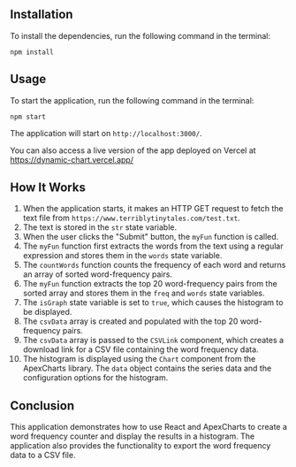 
## Installation

To install the dependencies, run the following command in the terminal:

```
npm install
```

## Usage

To start the application, run the following command in the terminal:

```
npm start
```

The application will start on `http://localhost:3000/`.

You can also access a live version of the app deployed on Vercel at https://dynamic-chart.vercel.app/

## How It Works

1. When the application starts, it makes an HTTP GET request to fetch the text file from `https://www.terriblytinytales.com/test.txt`.
2. The text is stored in the `str` state variable.
3. When the user clicks the "Submit" button, the `myFun` function is called.
4. The `myFun` function first extracts the words from the text using a regular expression and stores them in the `words` state variable.
5. The `countWords` function counts the frequency of each word and returns an array of sorted word-frequency pairs.
6. The `myFun` function extracts the top 20 word-frequency pairs from the sorted array and stores them in the `freq` and `words` state variables.
7. The `isGraph` state variable is set to `true`, which causes the histogram to be displayed.
8. The `csvData` array is created and populated with the top 20 word-frequency pairs.
9. The `csvData` array is passed to the `CSVLink` component, which creates a download link for a CSV file containing the word frequency data.
10. The histogram is displayed using the `Chart` component from the ApexCharts library. The `data` object contains the series data and the configuration options for the histogram.

## Conclusion

This application demonstrates how to use React and ApexCharts to create a word frequency counter and display the results in a histogram. The application also provides the functionality to export the word frequency data to a CSV file.